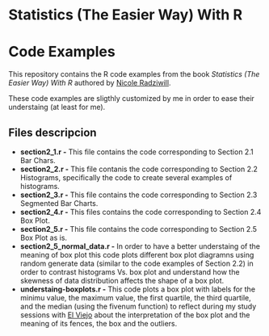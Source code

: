 # Statistics (The Easier Way) With R
# Code Examples

This repository contains the R code examples from the book *Statistics (The Easier Way) With R* authored by [Nicole Radziwill](http://nicoleradziwill.com/).

These code examples are sligthly customized by me in order to ease their understaing (at least for me).

## Files descripcion

* **section2_1.r -** This file contains the code corresponding to Section 2.1 Bar Chars.
* **section2_2.r -** This file contanis the code corresponding to Section 2.2 Histograms, specifically the code to create several examples of histograms.
* **section2_3.r -** This file contains the code corresponding to Section 2.3 Segmented Bar Charts.
* **section2_4.r -** This files contains the code corresponding to Section 2.4 Box Plot.
* **section2_5.r -** This file contains the code corresponding to Section 2.5 Box Plot as is.
* **section2_5_normal_data.r -** In order to have a better understaing of the meaning of box plot this code plots different box plot diagramns using random generate data (similar to the code examples of Section 2.2) in order to contrast histograms Vs. box plot and understand how the skewness of data distribution affects the shape of a box plot.
* **understaing-boxplots.r -** This code plots a box plot with labels for the minimu value, the maximum value, the first quartile, the third quartile, and the median (using the fivenum function) to reflect during my study sessions with [El Viejo](https://github.com/elviejo79) about the interpretation of the box plot and the meaning of its fences, the box and the outliers.